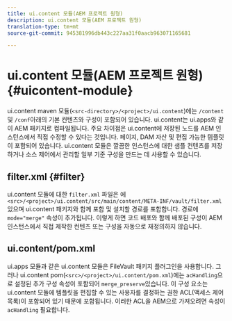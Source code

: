 ```yaml
---
title: ui.content 모듈(AEM 프로젝트 원형)
description: ui.content 모듈(AEM 프로젝트 원형)
translation-type: tm+mt
source-git-commit: 945381996db443c227aa31f0aacb963071165681

---
```



# ui.content 모듈(AEM 프로젝트 원형) {#uicontent-module}

ui.content maven 모듈(`<src-directory>/<project>/ui.content`)에는 `/content` 및 `/conf`아래의 기본 컨텐츠와 구성이 포함되어 있습니다. ui.content는 ui.apps와 같이 AEM 패키지로 컴파일됩니다. 주요 차이점은 ui.content에 저장된 노드를 AEM 인스턴스에서 직접 수정할 수 있다는 것입니다. 페이지, DAM 자산 및 편집 가능한 템플릿이 포함되어 있습니다. ui.content 모듈은 깔끔한 인스턴스에 대한 샘플 컨텐츠를 저장하거나 소스 제어에서 관리할 일부 기준 구성을 만드는 데 사용할 수 있습니다.

## filter.xml {#filter}

ui.content 모듈에 대한 `filter.xml` 파일은 에 `<src>/<project>/ui.content/src/main/content/META-INF/vault/filter.xml` 있으며 ui.content 패키지와 함께 포함 및 설치할 경로를 포함합니다. 경로에 `mode="merge"` 속성이 추가됩니다. 이렇게 하면 코드 배포와 함께 배포된 구성이 AEM 인스턴스에서 직접 제작한 컨텐츠 또는 구성을 자동으로 재정의하지 않습니다.

## ui.content/pom.xml

ui.apps 모듈과 같은 ui.content 모듈은 FileVault 패키지 플러그인을 사용합니다. 그러나 ui.content pom(`<src>/<project>/ui.content/pom.xml`)에는 `acHandling`으로 설정된 추가 구성 속성이 포함되어 `merge_preserve`있습니다. 이 구성 요소는 ui.content 모듈에 템플릿을 편집할 수 있는 사용자를 결정하는 권한 ACL(액세스 제어 목록)이 포함되어 있기 때문에 포함됩니다. 이러한 ACL을 AEM으로 가져오려면 속성이 `acHandling` 필요합니다.
